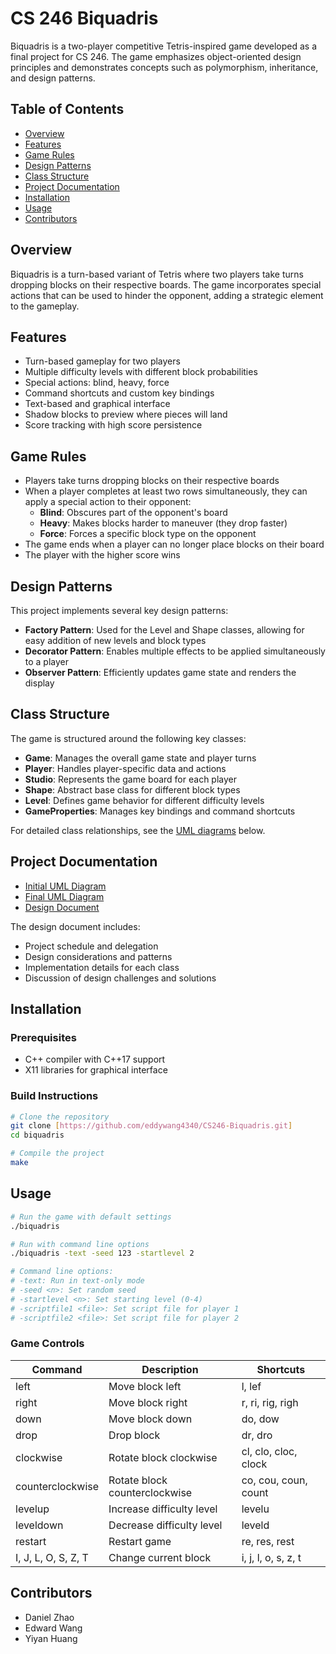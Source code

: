 # CS 246 Biquadris

Biquadris is a two-player competitive Tetris-inspired game developed as a final project for CS 246. The game emphasizes object-oriented design principles and demonstrates concepts such as polymorphism, inheritance, and design patterns.

## Table of Contents
- [Overview](#overview)
- [Features](#features)
- [Game Rules](#game-rules)
- [Design Patterns](#design-patterns)
- [Class Structure](#class-structure)
- [Project Documentation](#project-documentation)
- [Installation](#installation)
- [Usage](#usage)
- [Contributors](#contributors)

## Overview

Biquadris is a turn-based variant of Tetris where two players take turns dropping blocks on their respective boards. The game incorporates special actions that can be used to hinder the opponent, adding a strategic element to the gameplay.

## Features

- Turn-based gameplay for two players
- Multiple difficulty levels with different block probabilities
- Special actions: blind, heavy, force
- Command shortcuts and custom key bindings
- Text-based and graphical interface
- Shadow blocks to preview where pieces will land
- Score tracking with high score persistence

## Game Rules

- Players take turns dropping blocks on their respective boards
- When a player completes at least two rows simultaneously, they can apply a special action to their opponent:
  - **Blind**: Obscures part of the opponent's board
  - **Heavy**: Makes blocks harder to maneuver (they drop faster)
  - **Force**: Forces a specific block type on the opponent
- The game ends when a player can no longer place blocks on their board
- The player with the higher score wins

## Design Patterns

This project implements several key design patterns:

- **Factory Pattern**: Used for the Level and Shape classes, allowing for easy addition of new levels and block types
- **Decorator Pattern**: Enables multiple effects to be applied simultaneously to a player
- **Observer Pattern**: Efficiently updates game state and renders the display

## Class Structure

The game is structured around the following key classes:

- **Game**: Manages the overall game state and player turns
- **Player**: Handles player-specific data and actions
- **Studio**: Represents the game board for each player
- **Shape**: Abstract base class for different block types
- **Level**: Defines game behavior for different difficulty levels
- **GameProperties**: Manages key bindings and command shortcuts

For detailed class relationships, see the [UML diagrams](#project-documentation) below.

## Project Documentation

- [Initial UML Diagram](uml_V1.pdf)
- [Final UML Diagram](uml-final.pdf)
- [Design Document](design.pdf)

The design document includes:
- Project schedule and delegation
- Design considerations and patterns
- Implementation details for each class
- Discussion of design challenges and solutions

## Installation

### Prerequisites
- C++ compiler with C++17 support
- X11 libraries for graphical interface

### Build Instructions

```bash
# Clone the repository
git clone [https://github.com/eddywang4340/CS246-Biquadris.git]
cd biquadris

# Compile the project
make
```

## Usage

```bash
# Run the game with default settings
./biquadris

# Run with command line options
./biquadris -text -seed 123 -startlevel 2

# Command line options:
# -text: Run in text-only mode
# -seed <n>: Set random seed
# -startlevel <n>: Set starting level (0-4)
# -scriptfile1 <file>: Set script file for player 1
# -scriptfile2 <file>: Set script file for player 2
```

### Game Controls

| Command | Description | Shortcuts |
|---------|-------------|-----------|
| left | Move block left | l, lef |
| right | Move block right | r, ri, rig, righ |
| down | Move block down | do, dow |
| drop | Drop block | dr, dro |
| clockwise | Rotate block clockwise | cl, clo, cloc, clock |
| counterclockwise | Rotate block counterclockwise | co, cou, coun, count |
| levelup | Increase difficulty level | levelu |
| leveldown | Decrease difficulty level | leveld |
| restart | Restart game | re, res, rest |
| I, J, L, O, S, Z, T | Change current block | i, j, l, o, s, z, t |

## Contributors

- Daniel Zhao
- Edward Wang
- Yiyan Huang
